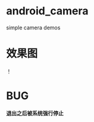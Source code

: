# android_camera

simple camera demos

# 效果图

！[](http://images.cnitblog.com/blog/570208/201501/192156347509073.png)

# BUG

**退出之后被系统强行停止**